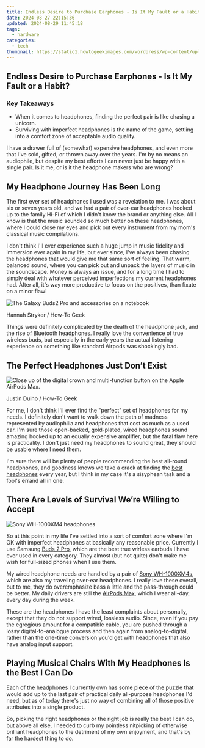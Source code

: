 ```yaml
---
title: Endless Desire to Purchase Earphones - Is It My Fault or a Habit?
date: 2024-08-27 22:15:36
updated: 2024-08-29 11:45:18
tags:
  - hardware
categories:
  - tech
thumbnail: https://static1.howtogeekimages.com/wordpress/wp-content/uploads/2024/07/a-shopping-bag-icon-with-several-headphones-in-the-background.jpg
---
```


## Endless Desire to Purchase Earphones - Is It My Fault or a Habit?

### Key Takeaways

* When it comes to headphones, finding the perfect pair is like chasing a unicorn.
* Surviving with imperfect headphones is the name of the game, settling into a comfort zone of acceptable audio quality.

 I have a drawer full of (somewhat) expensive headphones, and even more that I've sold, gifted, or thrown away over the years. I'm by no means an audiophile, but despite my best efforts I can never just be happy with a single pair. Is it me, or is it the headphone makers who are wrong?

##  My Headphone Journey Has Been Long

 The first ever set of headphones I used was a revelation to me. I was about six or seven years old, and we had a pair of over-ear headphones hooked up to the family Hi-Fi of which I didn't know the brand or anything else. All I know is that the music sounded so much better on these headphones, where I could close my eyes and pick out every instrument from my mom's classical music compilations.

 I don't think I'll ever experience such a huge jump in music fidelity and immersion ever again in my life, but ever since, I've always been chasing the headphones that would give me that same sort of feeling. That warm, balanced sound, where you can pick out and unpack the layers of music in the soundscape. Money is always an issue, and for a long time I had to simply deal with whatever perceived imperfections my current headphones had. After all, it's way more productive to focus on the positives, than fixate on a minor flaw!

![The Galaxy Buds2 Pro and accessories on a notebook](https://static1.howtogeekimages.com/wordpress/wp-content/uploads/2023/07/52989256439_baaf4e146b_o.jpg) 

Hannah Stryker / How-To Geek

 Things were definitely complicated by the death of the headphone jack, and the rise of Bluetooth headphones. I really love the convenience of true wireless buds, but especially in the early years the actual listening experience on something like standard Airpods was shockingly bad.

##  The Perfect Headphones Just Don’t Exist

![Close up of the digital crown and multi-function button on the Apple AirPods Max.](https://static1.howtogeekimages.com/wordpress/wp-content/uploads/2024/04/52721255122_8971c2e4f1_o.jpg) 

Justin Duino / How-To Geek

 For me, I don't think I'll ever find the "perfect" set of headphones for my needs. I definitely don't want to walk down the path of madness represented by audiophilia and headphones that cost as much as a used car. I'm sure those open-backed, gold-plated, wired headphones sound amazing hooked up to an equally expensive amplifier, but the fatal flaw here is practicality. I don't just need my headphones to sound great, they should be usable where I need them.

 I'm sure there will be plenty of people recommending the best all-round headphones, and goodness knows we take a crack at finding the [best headphones](https://mondly-stories.techidaily.com/perfezionamento-dei-numeri-italiani-per-la-comunicazione-da-1-1000/) every year, but I think in my case it's a sisyphean task and a fool's errand all in one.

##  There Are Levels of Survival We’re Willing to Accept

![Sony WH-1000XM4 headphones](https://static1.howtogeekimages.com/wordpress/wp-content/uploads/2022/06/Sony-WH-1000XM4.jpg) 

 So at this point in my life I've settled into a sort of comfort zone where I'm OK with imperfect headphones at basically any reasonable price. Currently I use Samsung [Buds 2 Pro](https://www.amazon.com/SAMSUNG-Galaxy-Buds-Pro-SM-R510/dp/B0B8TC6KWF/?tag=hotoge-20&ascsubtag=UUhtgUeUpU2004155&asc%5Frefurl=https%3A%2F%2Fwww.howtogeek.com%2Fi-cant-stop-buying-headphones-am-i-the-problem%2F&asc%5Fcampaign=Evergreen), which are the best true wirless earbuds I have ever used in every category. They almost (but not quite) don't make me wish for full-sized phones when I use them.

 My wired headphone needs are handled by a pair of [Sony WH-1000XM4s](https://www.amazon.com/Sony-WH-1000XM4-Canceling-Headphones-phone-call/dp/B0863TXGM3/?tag=hotoge-20&ascsubtag=UUhtgUeUpU2004155&asc%5Frefurl=https%3A%2F%2Fwww.howtogeek.com%2Fi-cant-stop-buying-headphones-am-i-the-problem%2F&asc%5Fcampaign=Evergreen), which are also my traveling over-ear headphones. I really love these overall, but to me, they do overemphasize bass a little and the pass-through could be better. My daily drivers are still the [AirPods Max](https://www.amazon.com/New-Apple-AirPods-Max-Blue/dp/B08PZJN7BD/?tag=hotoge-20&ascsubtag=UUhtgUeUpU2004155&asc%5Frefurl=https%3A%2F%2Fwww.howtogeek.com%2Fi-cant-stop-buying-headphones-am-i-the-problem%2F&asc%5Fcampaign=Evergreen), which I wear all-day, every day during the week.

 These are the headphones I have the least complaints about personally, except that they do not support wired, lossless audio. Since, even if you pay the egregious amount for a compatible cable, you are pushed through a lossy digital-to-analogue process and then again from analog-to-digital, rather than the one-time conversion you'd get with headphones that also have analog input support.

##  Playing Musical Chairs With My Headphones Is the Best I Can Do

 Each of the headphones I currently own has some piece of the puzzle that would add up to the last pair of practical daily all-purpose headphones I'd need, but as of today there's just no way of combining all of those positive attributes into a single product.

 So, picking the right headphones or the right job is really the best I can do, but above all else, I needed to curb my pointless nitpicking of otherwise brilliant headphones to the detriment of my own enjoyment, and that's by far the hardest thing to do.

<ins class="adsbygoogle"
     style="display:block"
     data-ad-format="autorelaxed"
     data-ad-client="ca-pub-7571918770474297"
     data-ad-slot="1223367746"></ins>



<ins class="adsbygoogle"
     style="display:block"
     data-ad-client="ca-pub-7571918770474297"
     data-ad-slot="8358498916"
     data-ad-format="auto"
     data-full-width-responsive="true"></ins>
